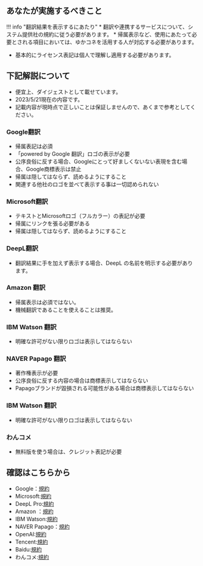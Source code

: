 
## あなたが実施するべきこと

!!! info "翻訳結果を表示するにあたり"
    * 翻訳や連携するサービスについて、システム提供社の規約に従う必要があります。
    * 帰属表示など、使用にあたって必要とされる項目においては、ゆかコネを活用する人が対応する必要があります。

* 基本的にライセンス表記は個人で理解し適用する必要があります。

## 下記解説について

* 便宜上、ダイジェストとして載せています。
* 2023/5/21現在の内容です。
* 記載内容が現時点で正しいことは保証しませんので、あくまで参考としてください。

### Google翻訳
* 帰属表記は必須
* 「powered by Google 翻訳」ロゴの表示が必要
* 公序良俗に反する場合、Googleにとって好ましくないない表現を含む場合、Google商標表示は禁止
* 帰属は隠してはならず、読めるようにすること
* 関連する他社のロゴを並べて表示する事は一切認められない

### Microsoft翻訳
* テキストとMicrosoftロゴ（フルカラー）の表記が必要
* 帰属にリンクを張る必要がある
* 帰属は隠してはならず、読めるようにすること

### DeepL翻訳
* 翻訳結果に手を加えず表示する場合、DeepL の名前を明示する必要があります。

### Amazon 翻訳
* 帰属表示は必須ではない。
* 機械翻訳であることを使えることは推奨。

### IBM Watson 翻訳
* 明確な許可がない限りロゴは表示してはならない

### NAVER Papago 翻訳
* 著作権表示が必要
* 公序良俗に反する内容の場合は商標表示してはならない
* Papagoブランドが毀損される可能性がある場合は商標表示してはならない

### IBM Watson 翻訳
* 明確な許可がない限りロゴは表示してはならない

### わんコメ
* 無料版を使う場合は、クレジット表記が必要

## 確認はこちらから

* Google：[規約](https://cloud.google.com/translate/attribution?hl=ja)
* Microsoft:[規約](https://www.microsoft.com/ja-jp/translator/business/attribution/)
* DeepL Pro:[規約](https://www.deepl.com/ja/pro-license)
* Amazon ：[規約](https://docs.aws.amazon.com/ja_jp/translate/latest/dg/what-is-limits.html)
* IBM Watson:[規約](https://www.ibm.com/jp-ja/legal?lnk=flg-tous-jpja)
* NAVER Papago：[規約](https://guide.ncloud-docs.com/docs/ja/naveropenapiv3-translation-copyright)
* OpenAI:[規約](https://openai.com/policies/terms-of-use/)
* Tencent:[規約](https://www.tencentcloud.com/document/product/1161/51200)
* Baidu:[規約](http://api.fanyi.baidu.com/doc/5)
* わんコメ:[規約](https://onecomme.com/terms/)
